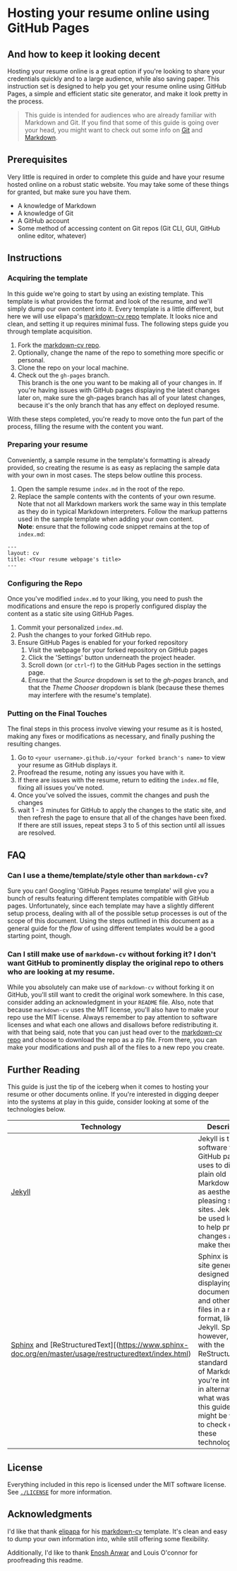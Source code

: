 # Hosting your resume online using GitHub Pages
## And how to keep it looking decent

Hosting your resume online is a great option if you're looking to share your
credentials quickly and to a large audience, while also saving paper. This
instruction set is designed to help you get your resume online using GitHub
Pages, a simple and efficient static site generator, and make it look pretty in
the process.

 > This guide is intended for audiences who are already familiar with Markdown
 > and Git. If you find that some of this guide is going over your head, you
 > might want to check out some info on [Git]() and [Markdown]().
 > 

## Prerequisites

Very little is required in order to complete this guide and have your resume
hosted online on a robust static website. You may take some of these things
for granted, but make sure you have them.

- A knowledge of Markdown
- A knowledge of Git
- A GitHub account
- Some method of accessing content on Git repos (Git CLI, GUI, GitHub online editor, whatever)

## Instructions

### Acquiring the template

In this guide we're going to start by using an existing template. This template
is what provides the format and look of the resume, and we'll simply dump our
own content into it. Every template is a little different, but here we will use
elipapa's [markdown-cv repo](https://github.com/elipapa/markdown-cv) template.
It looks nice and clean, and setting it up requires minimal fuss. The following
steps guide you through template acquisition.

1. Fork the [markdown-cv repo](https://github.com/elipapa/markdown-cv).
2. Optionally, change the name of the repo to something more specific or
   personal.
3. Clone the repo on your local machine.
4. Check out the `gh-pages` branch.  
     This branch is the one you want to be making all of your changes in. If
     you're having issues with GitHub pages displaying the latest changes
     later on, make sure the gh-pages branch has all of your latest changes,
     because it's the only branch that has any effect on deployed resume.

With these steps completed, you're ready to move onto the fun part of the
process, filling the resume with the content you want.

### Preparing your resume

Conveniently, a sample resume in the template's formatting is already provided,
so creating the resume is as easy as replacing the sample data with your own in
most cases. The steps below outline this process.

1. Open the sample resume `index.md` in the root of the repo.
2. Replace the sample contents with the contents of your own resume.  
     Note that not all Markdown markers work the same way in this template as
     they do in typical Markdown interpreters. Follow the markup patterns used
     in the sample template when adding your own content.  
     **Note**: ensure that the following code snippet remains at the top of
     `index.md`:
```
---
layout: cv
title: <Your resume webpage's title>
---
```

### Configuring the Repo

Once you've modified `index.md` to your liking, you need to push the
modifications and ensure the repo is properly configured display the content as
a static site using GitHub Pages.

1. Commit your personalized `index.md`.
2. Push the changes to your forked GitHub repo.
3. Ensure GitHub Pages is enabled for your forked repository
   1. Visit the webpage for your forked repository on GitHub pages
   2. Click the 'Settings' button underneath the project header.
   3. Scroll down (or `ctrl`-`f`) to the GitHub Pages section in the settings page.
   4. Ensure that the *Source* dropdown is set to the *gh-pages* branch, and that the *Theme Chooser* dropdown is blank (because these themes may interfere with the resume's template).

### Putting on the Final Touches

The final steps in this process involve viewing your resume as it is hosted,
making any fixes or modifications as necessary, and finally pushing
the resulting changes.

1. Go to `<your username>.github.io/<your forked branch's name>` to view your resume as GitHub displays it.
2. Proofread the resume, noting any issues you have with it.
3. If there are issues with the resume, return to editing the `index.md` file, fixing all issues you've noted.
4. Once you've solved the issues, commit the changes and push the changes
5. wait 1 - 3 minutes for GitHub to apply the changes to the static site, and then refresh the page to ensure that all of the changes have been fixed.  
    If there are still issues, repeat steps 3 to 5 of this section until all
    issues are resolved.

## FAQ

### **Can I use a theme/template/style other than `markdown-cv`?**  
Sure you can! Googling 'GitHub Pages resume template' will give you a bunch of
results featuring different templates compatible with GitHub pages.
Unfortunately, since each template may have a slightly different setup process,
dealing with all of the possible setup processes is out of the scope of this
document. Using the steps outlined in this document as a general guide for the
*flow* of using different templates would be a good starting point, though.

### **Can I still make use of `markdown-cv` without forking it? I don't want GitHub to prominently display the original repo to others who are looking at my resume.**  
While you absolutely can make use of `markdown-cv` without forking it on
GitHub, you'll still want to credit the original work somewhere. In this case,
consider adding an acknowledgment in your `README` file. Also, note that
because `markdown-cv` uses the MIT license, you'll also have to make your repo
use the MIT license. Always remember to pay attention to software licenses and
what each one allows and disallows before redistributing it.  
with that being said, note that you can just head over to the
[markdown-cv repo](https://github.com/elipapa/markdown-cv) and choose to
download the repo as a zip file. From there, you can make your modifications
and push all of the files to a new repo you create.

## Further Reading

This guide is just the tip of the iceberg when it comes to hosting your resume
or other documents online. If you're interested in digging deeper into the
systems at play in this guide, consider looking at some of the technologies
below.

| Technology | Description |
| -- | -- |
| [Jekyll](https://jekyllrb.com/) | Jekyll is the software the GitHub pages uses to display plain old Markdown files as aesthetically-pleasing static sites. Jekyll can be used locally to help preview changes as you make them. |
| [Sphinx](http://www.sphinx-doc.org/en/master/) and [ReStructuredText][(https://www.sphinx-doc.org/en/master/usage/restructuredtext/index.html) | Sphinx is a static site generator designed for displaying documentation and other text files in a nice format, like Jekyll. Sphinx, however, works with the ReStructuredText standard instead of Markdown. If you're interested in alternatives to what was used in this guide, it might be worth it to check out these technologies. |

## License

Everything included in this repo is licensed under the MIT software license.
See [`./LICENSE`](./LICENSE) for more information.

## Acknowledgments

I'd like that thank [elipapa](https://github.com/elipapa) for his
[markdown-cv](https://github.com/elipapa/markdown-cv) template. It's clean and
easy to dump your own information into, while still offering some flexibility.

Additionally, I'd like to thank [Enosh Anwar](https://github.com/EnoshAnwar)
and Louis O'connor for proofreading this readme.

